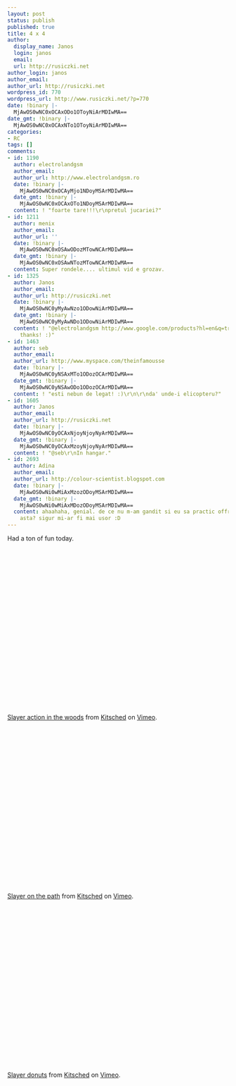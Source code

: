 ```yaml
---
layout: post
status: publish
published: true
title: 4 x 4
author:
  display_name: Janos
  login: janos
  email: 
  url: http://rusiczki.net
author_login: janos
author_email: 
author_url: http://rusiczki.net
wordpress_id: 770
wordpress_url: http://www.rusiczki.net/?p=770
date: !binary |-
  MjAwOS0wNC0xOCAxODo1OToyNiArMDIwMA==
date_gmt: !binary |-
  MjAwOS0wNC0xOCAxNTo1OToyNiArMDIwMA==
categories:
- RC
tags: []
comments:
- id: 1190
  author: electrolandgsm
  author_email: 
  author_url: http://www.electrolandgsm.ro
  date: !binary |-
    MjAwOS0wNC0xOCAyMjo1NDoyMSArMDIwMA==
  date_gmt: !binary |-
    MjAwOS0wNC0xOCAxOTo1NDoyMSArMDIwMA==
  content: ! "foarte tare!!!\r\npretul jucariei?"
- id: 1211
  author: menix
  author_email: 
  author_url: ''
  date: !binary |-
    MjAwOS0wNC0xOSAwODozMTowNCArMDIwMA==
  date_gmt: !binary |-
    MjAwOS0wNC0xOSAwNTozMTowNCArMDIwMA==
  content: Super rondele.... ultimul vid e grozav.
- id: 1325
  author: Janos
  author_email: 
  author_url: http://rusiczki.net
  date: !binary |-
    MjAwOS0wNC0yMyAwNzo1ODowNiArMDIwMA==
  date_gmt: !binary |-
    MjAwOS0wNC0yMyAwNDo1ODowNiArMDIwMA==
  content: ! "@electrolandgsm http://www.google.com/products?hl=en&q=traxxas+slayer\r\n@menix
    thanks! :)"
- id: 1463
  author: seb
  author_email: 
  author_url: http://www.myspace.com/theinfamousse
  date: !binary |-
    MjAwOS0wNC0yNSAxMTo1ODozOCArMDIwMA==
  date_gmt: !binary |-
    MjAwOS0wNC0yNSAwODo1ODozOCArMDIwMA==
  content: ! "esti nebun de legat! :)\r\n\r\nda' unde-i elicopteru?"
- id: 1605
  author: Janos
  author_email: 
  author_url: http://rusiczki.net
  date: !binary |-
    MjAwOS0wNC0yOCAxNjoyNjoyNyArMDIwMA==
  date_gmt: !binary |-
    MjAwOS0wNC0yOCAxMzoyNjoyNyArMDIwMA==
  content: ! "@seb\r\nIn hangar."
- id: 2693
  author: Adina
  author_email: 
  author_url: http://colour-scientist.blogspot.com
  date: !binary |-
    MjAwOS0wNi0wMiAxMzozODoyMSArMDIwMA==
  date_gmt: !binary |-
    MjAwOS0wNi0wMiAxMDozODoyMSArMDIwMA==
  content: ahaahaha, genial. de ce nu m-am gandit si eu sa practic offroadu in varianta
    asta? sigur mi-ar fi mai usor :D
---
```

<p>Had a ton of fun today.</p>
<p><object width="500" height="375"><param name="allowfullscreen" value="true" /><param name="allowscriptaccess" value="always" /><param name="movie" value="http://vimeo.com/moogaloop.swf?clip_id=4211755&amp;server=vimeo.com&amp;show_title=1&amp;show_byline=1&amp;show_portrait=0&amp;color=ffffff&amp;fullscreen=1" /><embed src="http://vimeo.com/moogaloop.swf?clip_id=4211755&amp;server=vimeo.com&amp;show_title=1&amp;show_byline=1&amp;show_portrait=0&amp;color=ffffff&amp;fullscreen=1" type="application/x-shockwave-flash" allowfullscreen="true" allowscriptaccess="always" width="500" height="375"></embed></object><br /><a href="http://vimeo.com/4211755">Slayer action in the woods</a> from <a href="http://vimeo.com/kitsched">Kitsched</a> on <a href="http://vimeo.com">Vimeo</a>.</p>
<p><object width="500" height="375"><param name="allowfullscreen" value="true" /><param name="allowscriptaccess" value="always" /><param name="movie" value="http://vimeo.com/moogaloop.swf?clip_id=4211909&amp;server=vimeo.com&amp;show_title=1&amp;show_byline=1&amp;show_portrait=0&amp;color=ffffff&amp;fullscreen=1" /><embed src="http://vimeo.com/moogaloop.swf?clip_id=4211909&amp;server=vimeo.com&amp;show_title=1&amp;show_byline=1&amp;show_portrait=0&amp;color=ffffff&amp;fullscreen=1" type="application/x-shockwave-flash" allowfullscreen="true" allowscriptaccess="always" width="500" height="375"></embed></object><br /><a href="http://vimeo.com/4211909">Slayer on the path</a> from <a href="http://vimeo.com/kitsched">Kitsched</a> on <a href="http://vimeo.com">Vimeo</a>.</p>
<p><object width="500" height="375"><param name="allowfullscreen" value="true" /><param name="allowscriptaccess" value="always" /><param name="movie" value="http://vimeo.com/moogaloop.swf?clip_id=4211966&amp;server=vimeo.com&amp;show_title=1&amp;show_byline=1&amp;show_portrait=0&amp;color=ffffff&amp;fullscreen=1" /><embed src="http://vimeo.com/moogaloop.swf?clip_id=4211966&amp;server=vimeo.com&amp;show_title=1&amp;show_byline=1&amp;show_portrait=0&amp;color=ffffff&amp;fullscreen=1" type="application/x-shockwave-flash" allowfullscreen="true" allowscriptaccess="always" width="500" height="375"></embed></object><br /><a href="http://vimeo.com/4211966">Slayer donuts</a> from <a href="http://vimeo.com/kitsched">Kitsched</a> on <a href="http://vimeo.com">Vimeo</a>.</p>
